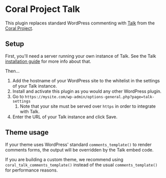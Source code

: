 # Coral Project Talk

This plugin replaces standard WordPress commenting with [Talk](https://coralproject.net/products/talk.html) from the [Coral Project](https://coralproject.net).

## Setup

First, you'll need a server running your own instance of Talk. See the Talk [installation guide](https://github.com/coralproject/talk/blob/master/INSTALL.md) for more info about that.

Then...

1. Add the hostname of your WordPress site to the whitelist in the settings of your Talk instance.
1. Install and activate this plugin as you would any other WordPress plugin.
1. Go to `https://mysite.com/wp-admin/options-general.php?page=talk-settings`
    1. Note that your site must be served over `https` in order to integrate with Talk.
1. Enter the URL of your Talk instance and click Save.

## Theme usage

If your theme uses WordPress' standard `comments_template()` to render comments forms, the output will be overridden by the Talk embed code.

If you are building a custom theme, we recommend using `coral_talk_comments_template()` instead of the usual `comments_template()` for performance reasons.